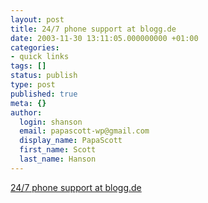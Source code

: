 ```yaml
---
layout: post
title: 24/7 phone support at blogg.de
date: 2003-11-30 13:11:05.000000000 +01:00
categories:
- quick links
tags: []
status: publish
type: post
published: true
meta: {}
author:
  login: shanson
  email: papascott-wp@gmail.com
  display_name: PapaScott
  first_name: Scott
  last_name: Hanson
---
```

<p><a title="not" href="http://lumma.de/mt/archives/000737.html#000737">24/7 phone support at blogg.de</a></p>
